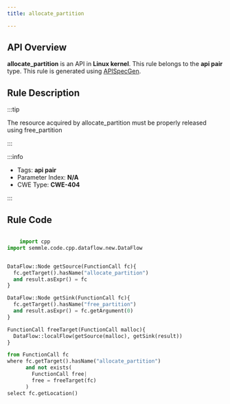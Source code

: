 ```yaml
---
title: allocate_partition

---
```



## API Overview
**allocate_partition** is an API in **Linux kernel**. This rule belongs to the **api pair** type. This rule is generated using [APISpecGen](../../tools/APISpecGen).
## Rule Description

:::tip

The resource acquired by allocate_partition must be properly released using free_partition

:::

:::info

- Tags: **api pair**
- Parameter Index: **N/A**
- CWE Type: **CWE-404**

:::

## Rule Code
```python

    import cpp
import semmle.code.cpp.dataflow.new.DataFlow


DataFlow::Node getSource(FunctionCall fc){
  fc.getTarget().hasName("allocate_partition")
  and result.asExpr() = fc
}

DataFlow::Node getSink(FunctionCall fc){
  fc.getTarget().hasName("free_partition")
  and result.asExpr() = fc.getArgument(0)
}

FunctionCall freeTarget(FunctionCall malloc){
  DataFlow::localFlow(getSource(malloc), getSink(result))
}

from FunctionCall fc
where fc.getTarget().hasName("allocate_partition")
      and not exists(
        FunctionCall free| 
        free = freeTarget(fc)
      )
select fc.getLocation()

    
```